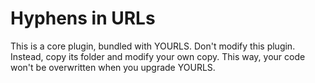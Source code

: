 Hyphens in URLs
===============
This is a core plugin, bundled with YOURLS. Don't modify this plugin. Instead, copy its folder and modify your own copy.
This way, your code won't be overwritten when you upgrade YOURLS.